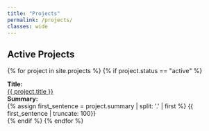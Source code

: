 ```yaml
---
title: "Projects"
permalink: /projects/
classes: wide
---
```

<link rel="stylesheet" href="{{ '/assets/css/custom.css' | relative_url }}">

<h2> Active Projects </h2>

{% for project in site.projects %}
{% if project.status == "active" %}
<div class="project-list">
    <div class="project-item">
    <b>Title:</b><br>
    <a href="{{ project.url }}"> {{ project.title }} </a>
    </div>
    <div class="project-item">  
    <b>Summary:</b><br>
    {% assign first_sentence = project.summary | split: '.' | first %}
    {{ first_sentence | truncate: 100}}
    </div>
</div>
{% endif %}
{% endfor %}

